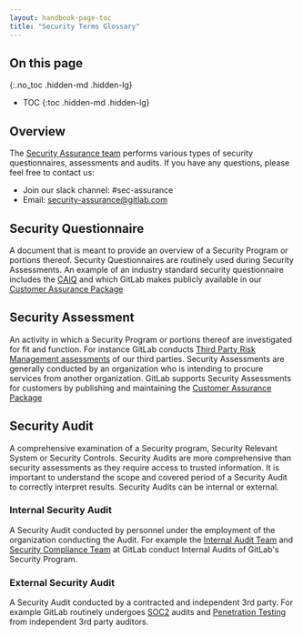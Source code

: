 ```yaml
---
layout: handbook-page-toc
title: "Security Terms Glossary"
---
```


## On this page
{:.no_toc .hidden-md .hidden-lg}

- TOC
{:toc .hidden-md .hidden-lg}

## Overview

The [Security Assurance team](/handbook/security/security-assurance/index.html) performs various types of security questionnaires, assessments and audits. If you have any questions, please feel free to contact us: 

* Join our slack channel: #sec-assurance
* Email: <security-assurance@gitlab.com>

## Security Questionnaire
A document that is meant to provide an overview of a Security Program or portions thereof. Security Questionnaires are routinely used during Security Assessments. An example of an industry standard security questionnaire includes the [CAIQ](https://cloudsecurityalliance.org/star/registry/gitlab/) and which GitLab makes publicly available in our [Customer Assurance Package](https://about.gitlab.com/security/cap/)

## Security Assessment
An activity in which a Security Program or portions thereof are investigated for fit and function. For instance GitLab conducts [Third Party Risk Management assessments](/handbook/security/security-assurance/security-risk/third-party-risk-management.html) of our third parties. Security Assessments are generally conducted by an organization who is intending to procure services from another organization. GitLab supports Security Assessments for customers by publishing and maintaining the [Customer Assurance Package](https://about.gitlab.com/security/cap/)

## Security Audit
A comprehensive examination of a Security program, Security Relevant System or Security Controls. Security Audits are more comprehensive than security assessments as they require access to trusted information. It is important to understand the scope and covered period of a Security Audit to correctly interpret results. Security Audits can be internal or external.

### Internal Security Audit
A Security Audit conducted by personnel under the employment of the organization conducting the Audit. For example the [Internal Audit Team](/handbook/internal-audit/) and [Security Compliance Team](/handbook/security/security-assurance/security-compliance/index.html) at GitLab conduct Internal Audits of GitLab's Security Program.

### External Security Audit
A Security Audit conducted by a contracted and independent 3rd party. For example GitLab routinely undergoes [SOC2](/handbook/security/security-assurance/security-compliance/certifications.html) audits and [Penetration Testing](/security/#external-testing) from independent 3rd party auditors. 
